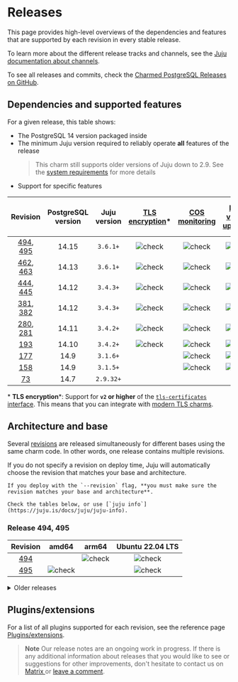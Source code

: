 # Releases

This page provides high-level overviews of the dependencies and features that are supported by each revision in every stable release.

To learn more about the different release tracks and channels, see the [Juju documentation about channels](https://documentation.ubuntu.com/juju/3.6/reference/charm/#risk).

To see all releases and commits, check the [Charmed PostgreSQL Releases on GitHub](https://github.com/canonical/postgresql-k8s-operator/releases).

## Dependencies and supported features

For a given release, this table shows:
* The PostgreSQL 14 version packaged inside
* The minimum Juju version required to reliably operate **all** features of the release
   > This charm still supports older versions of Juju down to 2.9. See the [system requirements](/reference/system-requirements) for more details
* Support for specific features

| Revision | PostgreSQL version | Juju version | [TLS encryption](/how-to/enable-tls)* | [COS monitoring](/how-to/monitoring-cos/index) | [Minor version upgrades](/how-to/upgrade/index) | [Cross-regional async replication](/how-to/cross-regional-async-replication/index) | [Point-in-time recovery](/how-to/back-up-and-restore/restore-a-backup) | [PITR Timelines](/how-to/back-up-and-restore/restore-a-backup) |
|:---:|:---:|:---:|:---:|:---:|:---:|:---:|:---:|:---:|
| [494], [495] | 14.15 | `3.6.1+` | ![check] | ![check] | ![check] | ![check] | ![check] | ![check] |
| [462], [463] | 14.13 | `3.6.1+` | ![check] | ![check] | ![check] | ![check] | ![check] | ![check] |
| [444], [445] | 14.12 | `3.4.3+` | ![check] | ![check] | ![check] | ![check] | ![check] | |
| [381], [382] | 14.12 | `3.4.3+` | ![check] | ![check] | ![check] | ![check] | ![check] | |
| [280], [281] | 14.11 | `3.4.2+` | ![check] | ![check] | ![check] | ![check] | |
| [193] | 14.10 | `3.4.2+` | ![check] | ![check] | ![check] | ![check] | |
| [177] | 14.9 | `3.1.6+` |  | ![check] | ![check] | |
| [158] | 14.9 | `3.1.5+` |  | ![check] | ![check] | |
| [73]  | 14.7 | `2.9.32+` |  |  | |

\* **TLS encryption***: Support for **`v2` or higher** of the [`tls-certificates` interface](https://charmhub.io/tls-certificates-interface/libraries/tls_certificates). This means that you can integrate with [modern TLS charms](https://charmhub.io/topics/security-with-x-509-certificates).

## Architecture and base

Several [revisions](https://documentation.ubuntu.com/juju/3.6/reference/charm/#charm-revision) are released simultaneously for different bases using the same charm code. In other words, one release contains multiple revisions.

If you do not specify a revision on deploy time, Juju will automatically choose the revision that matches your base and architecture.

```{caution}
If you deploy with the `--revision` flag, **you must make sure the revision matches your base and architecture**. 

Check the tables below, or use [`juju info`](https://juju.is/docs/juju/juju-info).
```


### Release 494, 495

| Revision | amd64 | arm64 | Ubuntu 22.04 LTS
|:--------:|:-----:|:-----:|:-----:|
|[494]  |   | ![check] |  ![check]  |
|[495] | ![check] | |  ![check]  |

<details>
<summary>Older releases</summary>

| Revision | amd64 | arm64 | Ubuntu 22.04 LTS
|:--------:|:-----:|:-----:|:-----:|
|[462] |![check] |          | ![check] |
|[463] |         | ![check] | ![check] |
|[445] |         | ![check] | ![check] |
|[444] |![check] |          | ![check] |
|[382] |         | ![check] | ![check] |
|[381] |![check] |          | ![check] |
|[281] |![check] |          | ![check] |
|[280] |         |![check]  | ![check] |
|[193] |![check] |          | ![check] |
|[177] |![check] |          | ![check] |
|[158] |![check] |          | ![check] |
|[73]  |![check] |          | ![check] |

</details>

## Plugins/extensions

For a list of all plugins supported for each revision, see the reference page [Plugins/extensions](/reference/plugins-extensions).


> **Note** Our release notes are an ongoing work in progress. If there is any additional information about releases that you would like to see or suggestions for other improvements, don't hesitate to contact us on [Matrix ](https://matrix.to/#/#charmhub-data-platform:ubuntu.com) or [leave a comment](https://discourse.charmhub.io/t/charmed-postgresql-k8s-reference-release-notes/11872).

<!-- LINKS -->
[494]: https://github.com/canonical/postgresql-k8s-operator/releases/tag/rev494
[495]: https://github.com/canonical/postgresql-k8s-operator/releases/tag/rev494

[462]: https://github.com/canonical/postgresql-k8s-operator/releases/tag/rev462
[463]: https://github.com/canonical/postgresql-k8s-operator/releases/tag/rev462

[445]: https://github.com/canonical/postgresql-k8s-operator/releases/tag/rev444
[444]: https://github.com/canonical/postgresql-k8s-operator/releases/tag/rev444

[382]: https://github.com/canonical/postgresql-k8s-operator/releases/tag/rev381
[381]: https://github.com/canonical/postgresql-k8s-operator/releases/tag/rev381

[281]: https://github.com/canonical/postgresql-k8s-operator/releases/tag/rev280
[280]: https://github.com/canonical/postgresql-k8s-operator/releases/tag/rev280

[193]: https://github.com/canonical/postgresql-k8s-operator/releases/tag/rev193
[177]: https://github.com/canonical/postgresql-k8s-operator/releases/tag/rev177
[158]: https://github.com/canonical/postgresql-k8s-operator/releases/tag/rev158
[73]: https://github.com/canonical/postgresql-k8s-operator/releases/tag/rev73

<!--BADGES-->
[check]: https://img.icons8.com/color/20/checkmark--v1.png


